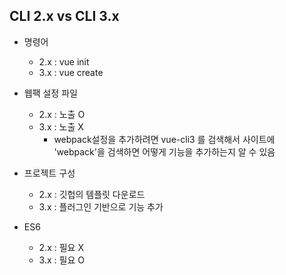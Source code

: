 
## CLI 2.x vs CLI 3.x
- 명령어
  - 2.x : vue init
  - 3.x : vue create

- 웹팩 설정 파일
  - 2.x : 노출 O
  - 3.x : 노출 X
    - webpack설정을 추가하려면 vue-cli3 를 검색해서 사이트에 'webpack'을 검색하면 어떻게 기능을 추가하는지 알 수 있음

- 프로젝트 구성
  - 2.x : 깃헙의 템플릿 다운로드
  - 3.x : 플러그인 기반으로 기능 추가

- ES6
  - 2.x : 필요 X
  - 3.x : 필요 O


